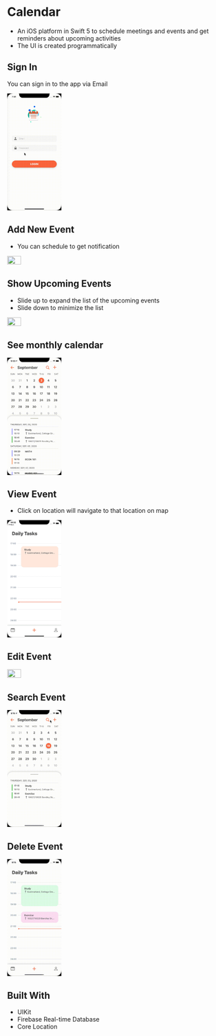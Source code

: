 # Calendar
* An iOS platform in Swift 5 to schedule meetings and events and get reminders about upcoming activities
* The UI is created programmatically

## Sign In 
You can sign in to the app via Email

<img src="Demo/SignIn.gif" width=25% height=25%>

## Add New Event
* You can schedule to get notification
<img src="Demo/DailyTask.gif" width=25% height=25%>

## Show Upcoming Events
* Slide up to expand the list of the upcoming events
* Slide down to minimize the list

<img src="Demo/UpcomingEvents.gif" width=25% height=25%>

## See monthly calendar
<img src="Demo/Calendar.gif" width=25% height=25%>

## View Event
* Click on location will navigate to that location on map
<img src="Demo/ViewEvent.gif" width=25% height=25%>

## Edit Event
<img src="Demo/Edit.gif" width=25% height=25%>

## Search Event
<img src="Demo/SearchEvent.gif" width=25% height=25%>

## Delete Event
<img src="Demo/DeleteEvent.gif" width=25% height=25%>

## Built With
* UIKit
* Firebase Real-time Database 
* Core Location

